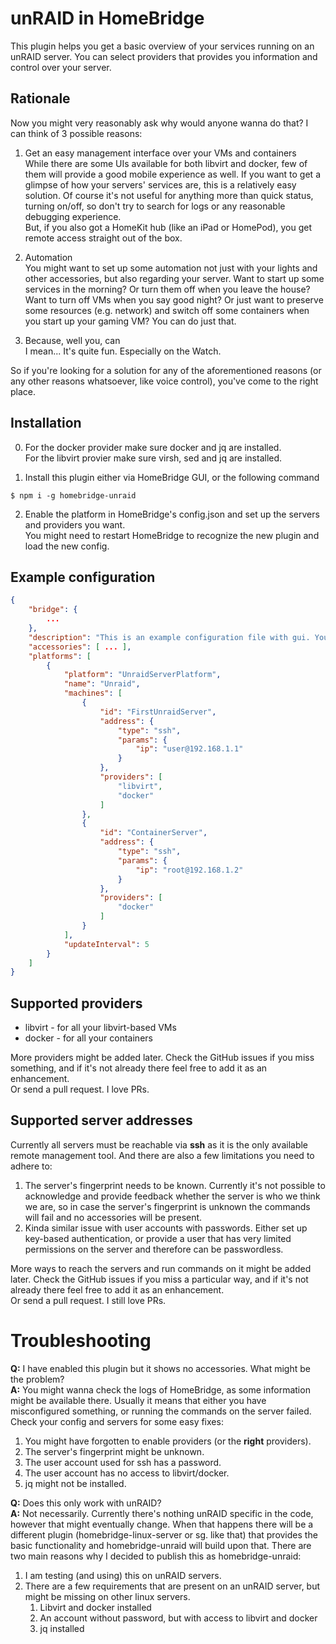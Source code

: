 # unRAID in HomeBridge

This plugin helps you get a basic overview of your services running on an unRAID server. You can select providers that provides you information and control over your server.

## Rationale

Now you might very reasonably ask why would anyone wanna do that? I can think of 3 possible reasons:

1. Get an easy management interface over your VMs and containers \
While there are some UIs available for both libvirt and docker, few of them will provide a good mobile experience as well. If you want to get a glimpse of how your servers' services are, this is a relatively easy solution. Of course it's not useful for anything more than quick status, turning on/off, so don't try to search for logs or any reasonable debugging experience. \
But, if you also got a HomeKit hub (like an iPad or HomePod), you get remote access straight out of the box.

2. Automation \
You might want to set up some automation not just with your lights and other accessories, but also regarding your server. Want to start up some services in the morning? Or turn them off when you leave the house? Want to turn off VMs when you say good night? Or just want to preserve some resources (e.g. network) and switch off some containers when you start up your gaming VM? You can do just that.

3. Because, well you, can \
I mean... It's quite fun. Especially on the Watch.

So if you're looking for a solution for any of the aforementioned reasons (or any other reasons whatsoever, like voice control), you've come to the right place.

## Installation
0. For the docker provider make sure docker and jq are installed. \
For the libvirt provier make sure virsh, sed and jq are installed.

1. Install this plugin either via HomeBridge GUI, or the following command
```
$ npm i -g homebridge-unraid
```

2. Enable the platform in HomeBridge's config.json and set up the servers and providers you want. \
You might need to restart HomeBridge to recognize the new plugin and load the new config.

## Example configuration

```json
{
    "bridge": {
        ...
    },
    "description": "This is an example configuration file with gui. You can use this as a template for creating your own configuration file containing devices you actually own.",
    "accessories": [ ... ],
    "platforms": [
        {
            "platform": "UnraidServerPlatform",
            "name": "Unraid",
            "machines": [
                {
                    "id": "FirstUnraidServer",
                    "address": {
                        "type": "ssh",
                        "params": {
                            "ip": "user@192.168.1.1"
                        }
                    },
                    "providers": [
                        "libvirt",
                        "docker"
                    ]
                },
                {
                    "id": "ContainerServer",
                    "address": {
                        "type": "ssh",
                        "params": {
                            "ip": "root@192.168.1.2"
                        }
                    },
                    "providers": [
                        "docker"
                    ]
                }
            ],
            "updateInterval": 5
        }
    ]
}
```

## Supported providers
* libvirt - for all your libvirt-based VMs
* docker - for all your containers

More providers might be added later. Check the GitHub issues if you miss something, and if it's not already there feel free to add it as an enhancement. \
Or send a pull request. I love PRs.

## Supported server addresses
Currently all servers must be reachable via **ssh** as it is the only available remote management tool. And there are also a few limitations you need to adhere to:
1. The server's fingerprint needs to be known. Currently it's not possible to acknowledge and provide feedback whether the server is who we think we are, so in case the server's fingerprint is unknown the commands will fail and no accessories will be present.
2. Kinda similar issue with user accounts with passwords. Either set up key-based authentication, or provide a user that has very limited permissions on the server and therefore can be passwordless.

More ways to reach the servers and run commands on it might be added later. Check the GitHub issues if you miss a particular way, and if it's not already there feel free to add it as an enhancement. \
Or send a pull request. I still love PRs.

# Troubleshooting

**Q:** I have enabled this plugin but it shows no accessories. What might be the problem? \
**A:** You might wanna check the logs of HomeBridge, as some information might be available there. Usually it means that either you have misconfigured something, or running the commands on the server failed. Check your config and servers for some easy fixes:
1. You might have forgotten to enable providers (or the **right** providers).
2. The server's fingerprint might be unknown.
3. The user account used for ssh has a password.
4. The user account has no access to libvirt/docker.
5. jq might not be installed.


**Q:** Does this only work with unRAID? \
**A:** Not necessarily. Currently there's nothing unRAID specific in the code, however that might eventually change. When that happens there will be a different plugin (homebridge-linux-server or sg. like that) that provides the basic functionality and homebridge-unraid will build upon that. There are two main reasons why I decided to publish this as homebridge-unraid:
1. I am testing (and using) this on unRAID servers.
2. There are a few requirements that are present on an unRAID server, but might be missing on other linux servers.
    1. Libvirt and docker installed
    2. An account without password, but with access to libvirt and docker
    3. jq installed